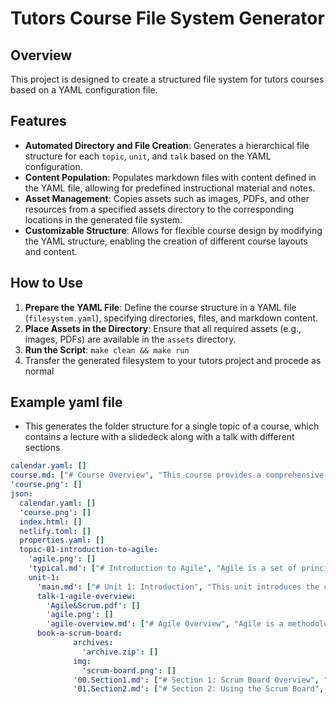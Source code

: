 # Tutors Course File System Generator

## Overview
This project is designed to create a structured file system for tutors courses based on a YAML configuration file. 

## Features
- **Automated Directory and File Creation**: Generates a hierarchical file structure for each `topic`, `unit`, and `talk` based on the YAML configuration.
- **Content Population**: Populates markdown files with content defined in the YAML file, allowing for predefined instructional material and notes.
- **Asset Management**: Copies assets such as images, PDFs, and other resources from a specified assets directory to the corresponding locations in the generated file system.
- **Customizable Structure**: Allows for flexible course design by modifying the YAML structure, enabling the creation of different course layouts and content.



## How to Use
1. **Prepare the YAML File**: Define the course structure in a YAML file (`filesystem.yaml`), specifying directories, files, and markdown content.
2. **Place Assets in the Directory**: Ensure that all required assets (e.g., images, PDFs) are available in the `assets` directory.
3. **Run the Script**: `make clean && make run`
4. Transfer the generated filesystem to your tutors project and procede as normal

## Example yaml file
- This generates the folder structure for a single topic of a course, which contains a lecture with a slidedeck along with a talk with different sections

```yaml
calendar.yaml: []
course.md: ["# Course Overview", "This course provides a comprehensive understanding of Agile methodologies."]
'course.png': []
json:
  calendar.yaml: []
  'course.png': []
  index.html: []
  netlify.toml: []
  properties.yaml: []
  topic-01-introduction-to-agile:
    'agile.png': []
    'typical.md': ["# Introduction to Agile", "Agile is a set of principles that encourage adaptive planning."]
    unit-1:
      'main.md': ["# Unit 1: Introduction", "This unit introduces the core concepts of Agile and its benefits."]
      talk-1-agile-overview:
        'Agile&Scrum.pdf': []
        'agile.png': []
        'agile-overview.md': ["# Agile Overview", "Agile is a methodology that encourages iterative development."]
      book-a-scrum-board:
              archives:
                'archive.zip': []
              img:
                'scrum-board.png': []
              '00.Section1.md': ["# Section 1: Scrum Board Overview", "A Scrum board is a visual representation of the team's work progress."]
              '01.Section2.md': ["# Section 2: Using the Scrum Board", "This section explains how to use a Scrum board effectively for managing tasks and tracking progress."]

```
